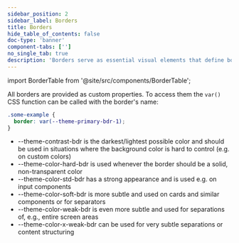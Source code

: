 ```yaml
---
sidebar_position: 2
sidebar_label: Borders
title: Borders
hide_table_of_contents: false
doc-type: 'banner'
component-tabs: ['']
no_single_tab: true
description: 'Borders serve as essential visual elements that define boundaries, create structure, and enhance the clarity of user interfaces.'
---
```


import BorderTable from '@site/src/components/BorderTable';

All borders are provided as custom properties.
To access them the `var()` CSS function can be called with the border's name:

```css
.some-example {
  border: var(--theme-primary-bdr-1);
}
```

- --theme-contrast-bdr is the darkest/lightest possible color and should be used in situations where the background color is hard to control (e.g. on custom colors)
- --theme-color-hard-bdr is used whenever the border should be a solid, non-transparent color
- --theme-color-std-bdr has a strong appearance and is used e.g. on input components
- --theme-color-soft-bdr is more subtle and used on cards and similar components or for separators
- --theme-color-weak-bdr is even more subtle and used for separations of, e.g., entire screen areas
- --theme-color-x-weak-bdr can be used for very subtle separations or content structuring

<BorderTable borderName="std-bdr-1">
</BorderTable>

<BorderTable borderName="soft-bdr-1">
</BorderTable>

<BorderTable borderName="weak-bdr-1">
</BorderTable>

<BorderTable borderName="x-weak-bdr-1">
</BorderTable>

<BorderTable borderName="contrast-bdr-1">
</BorderTable>

<BorderTable borderName="primary-bdr-1">
</BorderTable>

<BorderTable borderName="dynamic-bdr-1">
</BorderTable>

<BorderTable borderName="alarm-bdr-1">
</BorderTable>

<BorderTable borderName="critical-bdr-1">
</BorderTable>

<BorderTable borderName="warning-bdr-1">
</BorderTable>

<BorderTable borderName="success-bdr-1">
</BorderTable>

<BorderTable borderName="info-bdr-1">
</BorderTable>

<BorderTable borderName="neutral-bdr-1">
</BorderTable>
